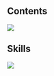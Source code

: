 ## Contents
<img src="https://img.shields.io/badge/obsidian-#7C3AED?style=flat-square&logo=Obsidian&logoColor=white"/>

## Skills
<img src="https://img.shields.io/badge/java-007396?style=flat-square&logo=Java&logoColor=white"/>
